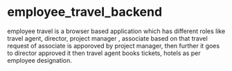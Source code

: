 # employee_travel_backend
employee travel is a browser based application which has different roles like travel agent, director, project manager , associate based on that travel request of associate is apporoved by project manager, then further it goes to director approved it then travel agent books tickets, hotels as per employee designation.
